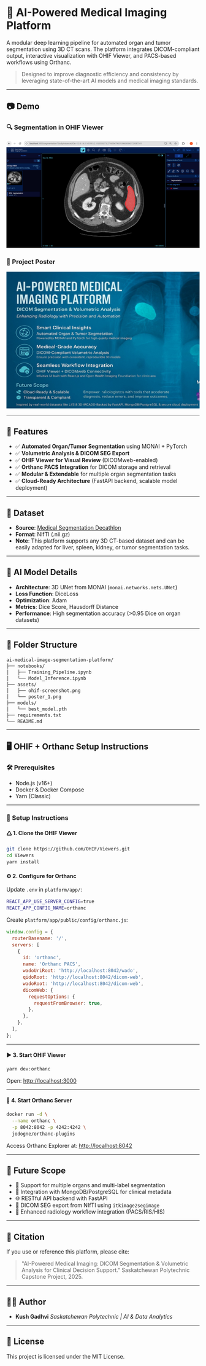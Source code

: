 # 🧠 AI-Powered Medical Imaging Platform

A modular deep learning pipeline for automated organ and tumor segmentation using 3D CT scans. The platform integrates DICOM-compliant output, interactive visualization with OHIF Viewer, and PACS-based workflows using Orthanc.

> Designed to improve diagnostic efficiency and consistency by leveraging state-of-the-art AI models and medical imaging standards.

---

## 📷 Demo

### 🔍 Segmentation in OHIF Viewer

![OHIF Screenshot](./assets/ohif-screenshot.png)

### 📌 Project Poster

![Project Poster](./assets/poster_1.png)

---

## 🚀 Features

* ✅ **Automated Organ/Tumor Segmentation** using MONAI + PyTorch
* ✅ **Volumetric Analysis & DICOM SEG Export**
* ✅ **OHIF Viewer for Visual Review** (DICOMweb-enabled)
* ✅ **Orthanc PACS Integration** for DICOM storage and retrieval
* ✅ **Modular & Extendable** for multiple organ segmentation tasks
* ✅ **Cloud-Ready Architecture** (FastAPI backend, scalable model deployment)

---

## 🧪 Dataset

* **Source**: [Medical Segmentation Decathlon](http://medicaldecathlon.com/)
* **Format**: NIfTI (.nii.gz)
* **Note**: This platform supports any 3D CT-based dataset and can be easily adapted for liver, spleen, kidney, or tumor segmentation tasks.

---

## 🧠 AI Model Details

* **Architecture**: 3D UNet from MONAI (`monai.networks.nets.UNet`)
* **Loss Function**: DiceLoss
* **Optimization**: Adam
* **Metrics**: Dice Score, Hausdorff Distance
* **Performance**: High segmentation accuracy (>0.95 Dice on organ datasets)

---

## 📁 Folder Structure

```
ai-medical-image-segmentation-platform/
├── notebooks/
│   ├── Training_Pipeline.ipynb
│   └── Model_Inference.ipynb
├── assets/
│   ├── ohif-screenshot.png
│   └── poster_1.png
├── models/
│   └── best_model.pth
├── requirements.txt
└── README.md
```

---

## 🖥️ OHIF + Orthanc Setup Instructions

### 🛠️ Prerequisites

* Node.js (v16+)
* Docker & Docker Compose
* Yarn (Classic)

---

### 🤩 Setup Instructions

#### 🛆 1. Clone the OHIF Viewer

```bash
git clone https://github.com/OHIF/Viewers.git
cd Viewers
yarn install
```

#### ⚙️ 2. Configure for Orthanc

Update `.env` in `platform/app/`:

```bash
REACT_APP_USE_SERVER_CONFIG=true
REACT_APP_CONFIG_NAME=orthanc
```

Create `platform/app/public/config/orthanc.js`:

```js
window.config = {
  routerBasename: '/',
  servers: [
    {
      id: 'orthanc',
      name: 'Orthanc PACS',
      wadoUriRoot: 'http://localhost:8042/wado',
      qidoRoot: 'http://localhost:8042/dicom-web',
      wadoRoot: 'http://localhost:8042/dicom-web',
      dicomWeb: {
        requestOptions: {
          requestFromBrowser: true,
        },
      },
    },
  ],
};
```

---

#### ▶️ 3. Start OHIF Viewer

```bash
yarn dev:orthanc
```

Open: [http://localhost:3000](http://localhost:3000)

---

#### 🐳 4. Start Orthanc Server

```bash
docker run -d \
  --name orthanc \
  -p 8042:8042 -p 4242:4242 \
  jodogne/orthanc-plugins
```

Access Orthanc Explorer at: [http://localhost:8042](http://localhost:8042)

---

## 🔄 Future Scope

* 🧠 Support for multiple organs and multi-label segmentation
* 📂 Integration with MongoDB/PostgreSQL for clinical metadata
* 🌐 RESTful API backend with FastAPI
* 📄 DICOM SEG export from NIfTI using `itkimage2segimage`
* 🏥 Enhanced radiology workflow integration (PACS/RIS/HIS)

---

## 📘 Citation

If you use or reference this platform, please cite:

> "AI-Powered Medical Imaging: DICOM Segmentation & Volumetric Analysis for Clinical Decision Support." Saskatchewan Polytechnic Capstone Project, 2025.

---

## 👨‍⚕️ Author

* **Kush Gadhvi**
  *Saskatchewan Polytechnic | AI & Data Analytics*

---

## 📜 License

This project is licensed under the MIT License.
